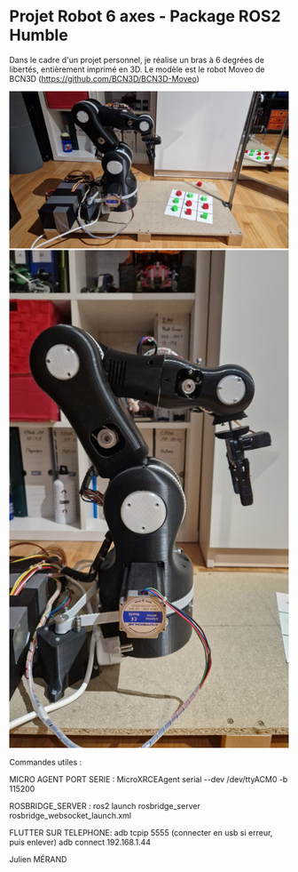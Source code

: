# Projet Robot 6 axes - Package ROS2 Humble
Dans le cadre d'un projet personnel, je réalise un bras à 6 degrées de libertés, entièrement imprimé en 3D.
Le modèle est le robot Moveo de BCN3D (https://github.com/BCN3D/BCN3D-Moveo)

![Alt text](/Images/Station.jpg)
![Alt text](/Images/Robot.jpg)

Commandes utiles :

MICRO AGENT PORT SERIE :
MicroXRCEAgent serial --dev /dev/ttyACM0 -b 115200

ROSBRIDGE_SERVER :
ros2 launch rosbridge_server rosbridge_websocket_launch.xml

FLUTTER SUR TELEPHONE:
adb tcpip 5555   (connecter en usb si erreur, puis enlever)
adb connect 192.168.1.44


Julien MÉRAND

